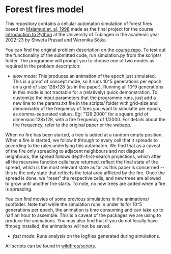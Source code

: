 # Forest fires model 

This repository contains a cellular automaton simulation of forest fires based on [Malamud et. al, 1998](https://github.com/shw3ta/wildfires/blob/main/references/MalamudTurcotteMorein_ForestFires_Science_1998.pdf) made as the final project for the course [Introduction to Python](https://github.com/eulerlab/pyclass23) at the University of Tübingen in the academic year 2022-23 by Shweta Prasad and Weronika Sójka. 

You can find the original problem description on the [course repo](https://github.com/eulerlab/pyclass23/tree/main/exams). To test out the functionality of the submitted code, run simulation.py from the scripts/ folder. The programme will prompt you to choose one of two modes as required in the problem description:

- *slow mode*: This produces an animation of the epoch just simulated. This is a proof of concept mode, so it runs 10^5 generations per epoch on a grid of size 128x128 (as in the paper). Running all 10^9 generations in this mode is not tractable for a (relatively) quick demonstration. To customize the input parameters that the programme runs, just add a new line to the params.txt file in the scripts/ folder with grid-size and denominator of the frequency of fires you want to simulatie per epoch, as comma-separated values. Eg: "128,2000" for a square grid of dimension 128x128, with a fire frequency of 1/2000. For details about the fire frequency, refer to the original paper or the webapp. 

When no fire has been started, a tree is added at a random empty position. When a fire is started, we follow it through to every cell that it spreads to according to the rules underlying this automaton. We find that as a caveat of the fire only spreading to adjacent neighbours and not diagonal neighbours, the spread follows depth-first-search projections, which after all the recursive function calls have returned, reflect the final state of the spread, which is the most relevant state as far as this paper is concerned -- this is the only state that reflects the total area afflicted by the fire. Once the spread is done, we "reset" the respective cells, and new trees are allowed to grow until another fire starts. To note, no new trees are added when a fire is spreading. 

You can find movies of some previous simulations in the animations/ subfolder. Note that while the simulation runs in under 1s for 10^5 generations per epoch, the animation is time consuming and can take up to half an hour to assemble. This is a caveat of the packages we are using to produce the animations. You may also find that if you do not locally have ffmpeg installed, the animations will not be saved.

- *fast mode*: Runs analysis on the logfiles generated during simulations.



All scripts can be found in [wildfires/scripts](https://github.com/shw3ta/wildfires/tree/main/scripts). 